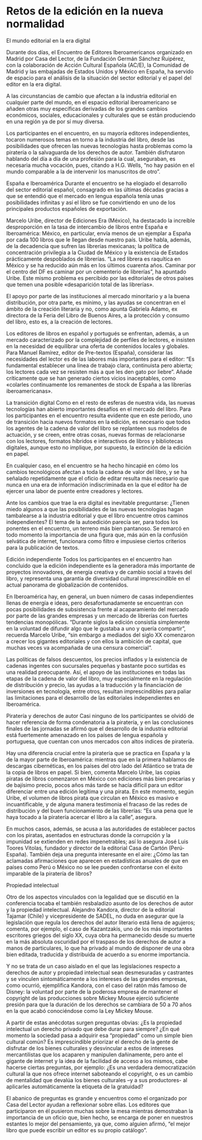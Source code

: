 # Retos de la edición en la nueva normalidad

El mundo editorial en la era digital

Durante dos días, el Encuentro de Editores Iberoamericanos organizado en Madrid por Casa del Lector, de la Fundación Germán Sánchez Ruipérez, con la colaboración de Acción Cultural Española \(AC/E\), la Comunidad de Madrid y las embajadas de Estados Unidos y México en España, ha servido de espacio para el análisis de la situación del sector editorial y el papel del editor en la era digital.

A las circunstancias de cambio que afectan a la industria editorial en cualquier parte del mundo, en el espacio editorial iberoamericano se añaden otras muy específicas derivadas de los grandes cambios económicos, sociales, educacionales y culturales que se están produciendo en una región ya de por sí muy diversa.

Los participantes en el encuentro, en su mayoría editores independientes, tocaron numerosos temas en torno a la industria del libro, desde las posibilidades que ofrecen las nuevas tecnologías hasta problemas como la piratería o la salvaguarda de los derechos de autor. También disfrutaron hablando del día a día de una profesión para la cual, aseguraban, es necesaria mucha vocación, pues, citando a H.G. Wells, “no hay pasión en el mundo comparable a la de intervenir los manuscritos de otro”.

España e Iberoamérica Durante el encuentro se ha elogiado el desarrollo del sector editorial español, consagrado en las últimas décadas gracias a que se entendió que el mercado en lengua española tenía unas posibilidades infinitas y así el libro se fue convirtiendo en uno de los principales productos españoles de exportación.

Marcelo Uribe, director de Ediciones Era \(México\), ha destacado la increíble desproporción en la tasa de intercambio de libros entre España e Iberoamérica: México, en particular, envía menos de un ejemplar a España por cada 100 libros que le llegan desde nuestro país. Uribe habla, además, de la decadencia que sufren las librerías mexicanas; la política de concentración privilegia a la Ciudad de México y la existencia de Estados prácticamente despoblados de librerías. “La red librera es raquítica en México y se ha reducido aún más en los últimos cuarenta años. Caminar por el centro del DF es caminar por un cementerio de librerías”, ha apuntado Uribe. Este mismo problema es percibido por las editoriales de otros países que temen una posible «desaparición total de las librerías».

El apoyo por parte de las instituciones al mercado minoritario y a la buena distribución, por otra parte, es mínimo, y las ayudas se concentran en el ámbito de la creación literaria y no, como apunta Gabriela Adamo, ex directora de la Feria del Libro de Buenos Aires, a la protección y consumo del libro, esto es, a la creación de lectores.

Los editores de libros en español y portugués se enfrentan, además, a un mercado caracterizado por la complejidad de perfiles de lectores, e insisten en la necesidad de equilibrar una oferta de contenidos locales y globales. Para Manuel Ramírez, editor de Pre-textos \(España\), considerar las necesidades del lector es de las labores más importantes para el editor: “Es fundamental establecer una línea de trabajo clara, continuista pero abierta; los lectores cada vez se resisten más a que les den gato por liebre”. Añade críticamente que se han generado ciertos vicios inaceptables, como «colarles continuamente los remanentes de stock de España a las librerías iberoamericanas».

La transición digital Como en el resto de esferas de nuestra vida, las nuevas tecnologías han abierto importantes desafíos en el mercado del libro. Para los participantes en el encuentro resulta evidente que en este periodo, uno de transición hacia nuevos formatos en la edición, es necesario que todos los agentes de la cadena de valor del libro se replanteen sus modelos de actuación, y se creen, entre otras cosas, nuevas formas de relacionarse con los lectores, formatos híbridos e interactivos de libros y bibliotecas digitales, aunque esto no implique, por supuesto, la extinción de la edición en papel.

En cualquier caso, en el encuentro se ha hecho hincapié en cómo los cambios tecnológicos afectan a toda la cadena de valor del libro, y se ha señalado repetidamente que el oficio de editar resulta más necesario que nunca en una era de información indiscriminada en la que el editor ha de ejercer una labor de puente entre creadores y lectores.

Ante los cambios que trae la era digital es inevitable preguntarse: ¿Tienen miedo algunos a que las posibilidades de las nuevas tecnologías hagan tambalearse a la industria editorial y que el libro encuentre otros caminos independientes? El tema de la autoedición parecía ser, para todos los ponentes en el encuentro, un terreno más bien pantanoso. Se remarcó en todo momento la importancia de una figura que, más aún en la confusión selvática de internet, funcionara como filtro e impusiese ciertos criterios para la publicación de textos.

Edición independiente Todos los participantes en el encuentro han concluido que la edición independiente es la generadora más importante de proyectos innovadores, de energía creativa y de cambio social a través del libro, y representa una garantía de diversidad cultural imprescindible en el actual panorama de globalización de contenidos.

En Iberoamérica hay, en general, un buen número de casas independientes llenas de energía e ideas, pero desafortunadamente se encuentran con pocas posibilidades de subsistencia frente al acaparamiento del mercado por parte de las grandes empresas y un mercado de librerías con fuertes tendencias monopólicas. “Durante siglos la edición consistía simplemente en la voluntad de difundir algo que le gustaba a uno y quería compartir”, recuerda Marcelo Uribe, “sin embargo a mediados del siglo XX comenzaron a crecer los gigantes editoriales y con ellos la ambición de capital, que muchas veces va acompañada de una censura comercial”.

Las políticas de falsos descuentos, los precios inflados y la existencia de cadenas ingentes con sucursales pequeñas y bastante poco surtidas es una realidad preocupante. Así, el apoyo de las instituciones en todas las etapas de la cadena de valor del libro, muy especialmente en la regulación de distribución y precio, las ayudas a la traducción y la financiación de inversiones en tecnología, entre otros, resultan imprescindibles para paliar las limitaciones para el desarrollo de las editoriales independientes en Iberoamérica.

Piratería y derechos de autor Casi ninguno de los participantes se olvidó de hacer referencia de forma condenatoria a la piratería, y en las conclusiones finales de las jornadas se afirmó que el desarrollo de la industria editorial está fuertemente amenazado en los países de lengua española y portuguesa, que cuentan con unos mercados con altos índices de piratería.

Hay una diferencia crucial entre la piratería que se practica en España y la de la mayor parte de Iberoamérica: mientras que en la primera hablamos de descargas cibernéticas, en los países del otro lado del Atlántico se trata de la copia de libros en papel. Si bien, comenta Marcelo Uribe, las copias piratas de libros comenzaron en México con ediciones más bien precarias y de bajísimo precio, pocos años más tarde se hacía difícil para un editor diferenciar entre una edición legítima y una pirata. En este momento, según Uribe, el volumen de libros pirata que circulan en México es masivo e incuantificable, y de alguna manera testimonia el fracaso de las redes de distribución y del buen funcionamiento de las librerías: “Es una pena que le haya tocado a la piratería acercar el libro a la calle”, asegura.

En muchos casos, además, se acusa a las autoridades de establecer pactos con los piratas, asentados en estructuras donde la corrupción y la impunidad se extienden en redes impenetrables; así lo asegura José Luis Toores Vitolas, fundador y director de la editorial Casa de Cartón \(Perú-España\). También deja una pregunta interesante en el aire: ¿Cómo las tan aclamadas afirmaciones que aparecen en estadísticas anuales de que en países como Perú o México no se lee pueden confrontarse con el éxito imparable de la piratería de libros?

Propiedad intelectual

Otro de los aspectos vinculados con la legalidad que se discutió en la conferencia tocaba el también resbaladizo asunto de los derechos de autor y la propiedad intelectual. Alejandro Kandora, director de la editorial Tajamar \(Chile\) y vicepresidente de SADEL, no duda en asegurar que la legislación que regula los derechos del autor literario está llena de agujeros; comenta, por ejemplo, el caso de Kazantzakis, uno de los más importantes escritores griegos del siglo XX, cuya obra ha permanecido desde su muerte en la más absoluta oscuridad por el traspaso de los derechos de autor a manos de particulares, lo que ha privado al mundo de disponer de una obra bien editada, traducida y distribuida de acuerdo a su enorme importancia.

Y no se trata de un caso aislado en el que las legislaciones respecto a derechos de autor y propiedad intelectual sean desmesuradas y castrantes y se vinculen sintomáticamente a los intereses de las grandes empresas, como ocurrió, ejemplifica Kandora, con el caso del ratón más famoso de Disney: la voluntad por parte de la poderosa empresa de mantener el copyright de las producciones sobre Mickey Mouse ejerció suficiente presión para que la duración de los derechos se cambiara de 50 a 70 años en la que acabó conociéndose como la Ley Mickey Mouse.

A partir de estas anécdotas surgen preguntas obvias: ¿Es la propiedad intelectual un derecho privado que debe durar para siempre? ¿En qué momento la sociedad pasa a adquirir esa “propiedad” como un simple bien cultural común? Es imprescindible priorizar el derecho de la gente de disfrutar de los bienes culturales y desvincular a estos de intereses mercantilistas que los acaparen y manipulen dañinamente, pero ante el gigante de internet y la idea de la facilidad de acceso a los mismos, cabe hacerse ciertas preguntas, por ejemplo: ¿Es una verdadera democratización cultural la que nos ofrece internet saboteando el copyright, o es un cambio de mentalidad que devalúa los bienes culturales –y a sus productores- al aplicarles automáticamente la etiqueta de la gratuidad?

El abanico de preguntas es grande y encuentros como el organizado por Casa del Lector ayudan a reflexionar sobre ellas. Los editores que participaron en él pusieron muchas sobre la mesa mientras demostraban la importancia de un oficio que, bien hecho, se encarga de poner en nuestros estantes lo mejor del pensamiento, ya que, como alguien afirmó, “el mejor libro que puede escribir un editor es su propio catálogo”.


